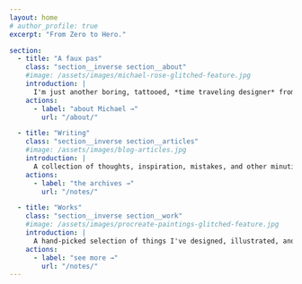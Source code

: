 ```yaml
---
layout: home
# author_profile: true
excerpt: "From Zero to Hero."

section:
  - title: "A faux pas"
    class: "section__inverse section__about"
    #image: /assets/images/michael-rose-glitched-feature.jpg
    introduction: |
      I'm just another boring, tattooed, *time traveling designer* from Buffalo New York. I enjoy eating chicken wings, sketching on an iPad Pro, and playing console games.
    actions:
      - label: "about Michael →"
        url: "/about/"

  - title: "Writing"
    class: "section__inverse section__articles"
    #image: /assets/images/blog-articles.jpg
    introduction: |
      A collection of thoughts, inspiration, mistakes, and other minutia I've written. Topics covered include [*web development*](tag/web-development/), [*Jekyll tutorials*](/tag/jekyll/), [*Mastering Paper*](/mastering-paper/), [*design*](/tag/design/), [#TIL](/tag/til/), and [more](/tag/).
    actions:
      - label: "the archives →"
        url: "/notes/"

  - title: "Works"
    class: "section__inverse section__work"
    #image: /assets/images/procreate-paintings-glitched-feature.jpg
    introduction: |
      A hand-picked selection of things I've designed, illustrated, and developed.
    actions:
      - label: "see more →"
        url: "/notes/"
---
```

